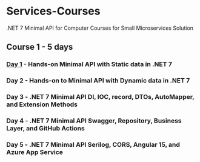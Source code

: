 # Services-Courses

.NET 7 Minimal API for Computer Courses for Small Microservices Solution

## Course 1 - 5 days

### [Day 1](./Documentation/C1-Session1/README.md) - Hands-on Minimal API with Static data in .NET 7

### Day 2 - Hands-on to Minimal API with Dynamic data in .NET 7

### Day 3 - .NET 7 Minimal API DI, IOC, record, DTOs, AutoMapper, and Extension Methods

### Day 4 - .NET 7 Minimal API Swagger, Repository, Business Layer, and GitHub Actions

### Day 5 - .NET 7 Minimal API Serilog, CORS, Angular 15, and Azure App Service  
